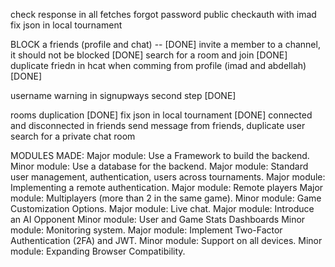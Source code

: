 check response in all fetches
forgot password public checkauth with imad
fix json in local tournament


BLOCK a friends (profile and chat) -- [DONE]
invite a member to a channel, it should not be blocked [DONE]
search for a room and join [DONE]
duplicate friedn in hcat when comming from profile (imad and abdellah) [DONE]

username warning in signupways second step [DONE]

rooms duplication [DONE]
fix json in local tournament [DONE]
connected and disconnected in friends
send message from friends, duplicate user
search for a private chat room





MODULES MADE:
Major module: Use a Framework to build the backend.
Minor module: Use a database for the backend.
Major module: Standard user management, authentication, users across tournaments.
Major module: Implementing a remote authentication.
Major module: Remote players
Major module: Multiplayers (more than 2 in the same game).
Minor module: Game Customization Options.
Major module: Live chat.
Major module: Introduce an AI Opponent
Minor module: User and Game Stats Dashboards
Minor module: Monitoring system.
Major module: Implement Two-Factor Authentication (2FA) and JWT.
Minor module: Support on all devices.
Minor module: Expanding Browser Compatibility.
